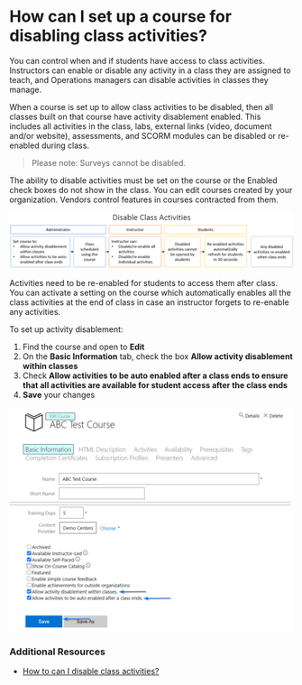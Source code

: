 # How can I set up a course for disabling class activities?

You can control when and if students have access to class activities. Instructors can enable or disable any activity in a class they are assigned to teach, and Operations managers can disable activities in classes they manage. 

When a course is set up to allow class activities to be disabled, then all classes built on that course have activity disablement enabled. This includes all activities in the class, labs, external links (video, document and/or website), assessments, and SCORM modules can be disabled or re-enabled during class. 

> Please note: Surveys cannot be disabled.

The ability to disable activities must be set on the course or the Enabled check boxes do not show in the class. You can edit courses created by your organization. Vendors control features in courses contracted from them. 

![](/tms/images/course-disable-class-activities.png)

Activities need to be re-enabled for students to access them after class. You can activate a setting on the course which automatically enables all the class activities at the end of class in case an instructor forgets to re-enable any activities. 

To set up activity disablement:
1.	Find the course and open to **Edit**
1.	On the **Basic Information** tab, check the box **Allow activity disablement within classes**
1.	Check **Allow activities to be auto enabled after a class ends to ensure that all activities are available for student access after the class ends**
1.	**Save** your changes

![](/tms/images/course-enable-activity-disablement.png)

### Additional Resources

- [How to can I disable class activities?](/tms/instructors/instructor-prep-and-classes/disable-class-activities.md)
